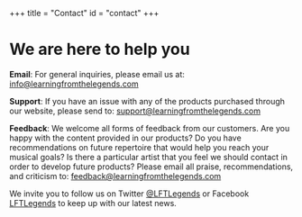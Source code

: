 +++
title = "Contact"
id = "contact"
+++

# We are here to help you

**Email**:
For general inquiries, please email us at:
[info@learningfromthelegends.com](mailto:info@learningfromthelegends.com)

**Support**:
If you have an issue with any of the products purchased through our website, please send to:
[support@learningfromthelegends.com](mailto:support@learningfromthelegends.com)

**Feedback**:
We welcome all forms of feedback from our customers. Are you happy with the content provided in our products? Do you have recommendations on future repertoire that would help you reach your musical goals? Is there a particular artist that you feel we should contact in order to develop future products? Please email all praise, recommendations, and criticism to:
[feedback@learningfromthelegends.com](Feedback@learningfromthelegends.com)

We invite you to follow us on Twitter [@LFTLegends](https://twitter.com/LFTLegends) or Facebook [LFTLegends](https://www.facebook.com/LFTLegends) to keep up with our latest news.
